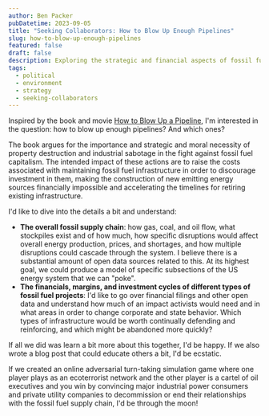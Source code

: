```yaml
---
author: Ben Packer
pubDatetime: 2023-09-05
title: "Seeking Collaborators: How to Blow Up Enough Pipelines"
slug: how-to-blow-up-enough-pipelines
featured: false
draft: false
description: Exploring the strategic and financial aspects of fossil fuel infrastructure disruption
tags:
  - political
  - environment
  - strategy
  - seeking-collaborators
---
```


Inspired by the book and movie [How to Blow Up a Pipeline](https://en.wikipedia.org/wiki/How_to_Blow_Up_a_Pipeline), I'm interested in the question: how to blow up enough pipelines? And which ones?

The book argues for the importance and strategic and moral necessity of property destruction and industrial sabotage in the fight against fossil fuel capitalism. The intended impact of these actions are to raise the costs associated with maintaining fossil fuel infrastructure in order to discourage investment in them, making the construction of new emitting energy sources financially impossible and accelerating the timelines for retiring existing infrastructure.

I'd like to dive into the details a bit and understand:
- **The overall fossil supply chain**: how gas, coal, and oil flow, what stockpiles exist and of how much, how specific disruptions would affect overall energy production, prices, and shortages, and how multiple disruptions could cascade through the system. I believe there is a substantial amount of open data sources related to this. At its highest goal, we could produce a model of specific subsections of the US energy system that we can "poke".
- **The financials, margins, and investment cycles of different types of fossil fuel projects**: I'd like to go over financial filings and other open data and understand how much of an impact activists would need and in what areas in order to change corporate and state behavior. Which types of infrastructure would be worth continually defending and reinforcing, and which might be abandoned more quickly?

If all we did was learn a bit more about this together, I'd be happy. If we also wrote a blog post that could educate others a bit, I'd be ecstatic.

If we created an online adversarial turn-taking simulation game where one player plays as an ecoterrorist network and the other player is a cartel of oil executives and you win by convincing major industrial power consumers and private utility companies to decommission or end their relationships with the fossil fuel supply chain, I'd be through the moon!